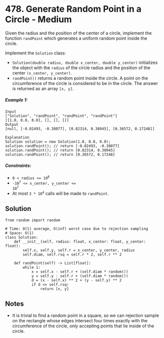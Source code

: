 # 478. Generate Random Point in a Circle - Medium

Given the radius and the position of the center of a circle, implement the function `randPoint` which generates a uniform random point inside the circle.

Implement the `Solution` class:

- `Solution(double radius, double x_center, double y_center)` initializes the object with the `radius` of the circle radius and the position of the center `(x_center, y_center)`.
- `randPoint()` returns a random point inside the circle. A point on the circumference of the circle is considered to be in the circle. The answer is returned as an array `[x, y]`.

##### Example 1:

```
Input
["Solution", "randPoint", "randPoint", "randPoint"]
[[1.0, 0.0, 0.0], [], [], []]
Output
[null, [-0.02493, -0.38077], [0.82314, 0.38945], [0.36572, 0.17248]]

Explanation
Solution solution = new Solution(1.0, 0.0, 0.0);
solution.randPoint(); // return [-0.02493, -0.38077]
solution.randPoint(); // return [0.82314, 0.38945]
solution.randPoint(); // return [0.36572, 0.17248]
```

##### Constraints:

- <code>0 < radius <= 10<sup>8</sup></code>
- <code>-10<sup>7</sup> <= x_center, y_center <= 10<sup>7</sup></code>
- At most <code>3 * 10<sup>4</sup></code> calls will be made to `randPoint`.

## Solution

```
from random import random

# Time: O(1) average, O(inf) worst case due to rejection sampling
# Space: O(1)
class Solution:
    def __init__(self, radius: float, x_center: float, y_center: float):
        self.x, self.y, self.r = x_center, y_center, radius
        self.diam, self.rsq = self.r * 2, self.r ** 2

    def randPoint(self) -> List[float]:
        while 1:
            x = self.x - self.r + (self.diam * random())
            y = self.y - self.r + (self.diam * random())
            d = (x - self.x) ** 2 + (y - self.y) ** 2
            if d <= self.rsq:
                return [x, y]
```

## Notes
- It is trivial to find a random point in a square, so we can rejection sample on the rectangle whose edges intersect four times exactly with the circumference of the circle, only accepting points that lie inside of the circle.